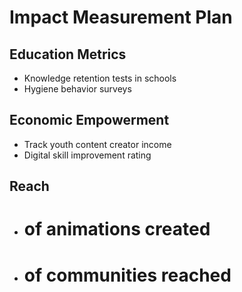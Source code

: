 # Impact Measurement Plan

## Education Metrics
- Knowledge retention tests in schools
- Hygiene behavior surveys

## Economic Empowerment
- Track youth content creator income
- Digital skill improvement rating

## Reach
- # of animations created
- # of communities reached
